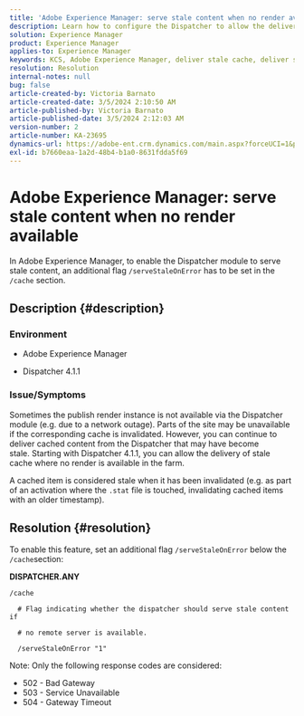 ```yaml
---
title: 'Adobe Experience Manager: serve stale content when no render available'
description: Learn how to configure the Dispatcher to allow the delivery of stale cache when no render is available in Adobe Experience Manager.
solution: Experience Manager
product: Experience Manager
applies-to: Experience Manager
keywords: KCS, Adobe Experience Manager, deliver stale cache, deliver stale content, troubleshooting, troubleshoot, dispatcher, AEM
resolution: Resolution
internal-notes: null
bug: false
article-created-by: Victoria Barnato
article-created-date: 3/5/2024 2:10:50 AM
article-published-by: Victoria Barnato
article-published-date: 3/5/2024 2:12:03 AM
version-number: 2
article-number: KA-23695
dynamics-url: https://adobe-ent.crm.dynamics.com/main.aspx?forceUCI=1&pagetype=entityrecord&etn=knowledgearticle&id=8adb4f94-95da-ee11-904c-000d3a3110f0
exl-id: b7660eaa-1a2d-48b4-b1a0-8631fdda5f69
---
```

# Adobe Experience Manager: serve stale content when no render available


In Adobe Experience Manager, to enable the Dispatcher module to serve stale content, an additional flag `/serveStaleOnError` has to be set in the `/cache` section.

## Description {#description}


### <b>Environment</b>

- Adobe Experience Manager


- Dispatcher 4.1.1


### <b>Issue/Symptoms</b>

Sometimes the publish render instance is not available via the Dispatcher module (e.g. due to a network outage). Parts of the site may be unavailable if the corresponding cache is invalidated. However, you can continue to deliver cached content from the Dispatcher that may have become stale. Starting with Dispatcher 4.1.1, you can allow the delivery of stale cache where no render is available in the farm.

 A cached item is considered stale when it has been invalidated (e.g. as part of an activation where the `.stat` file is touched, invalidating cached items with an older timestamp).


## Resolution {#resolution}


To enable this feature, set an additional flag `/serveStaleOnError` below the `/cache`section:

<b>DISPATCHER.ANY</b>


```
/cache

  # Flag indicating whether the dispatcher should serve stale content if

  # no remote server is available.

  /serveStaleOnError "1"
```




Note: Only the following response codes are considered:

- 502 - Bad Gateway
- 503 - Service Unavailable
- 504 - Gateway Timeout
